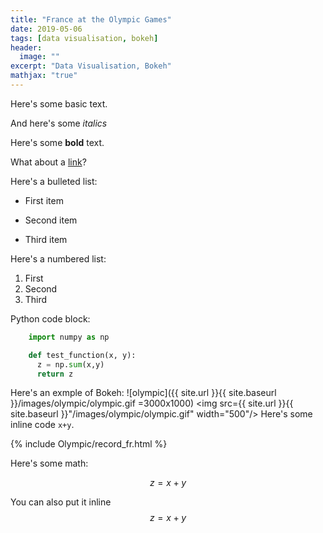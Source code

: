 ```yaml
---
title: "France at the Olympic Games"
date: 2019-05-06
tags: [data visualisation, bokeh]
header:
  image: ""
excerpt: "Data Visualisation, Bokeh"
mathjax: "true"
---
```



Here's some basic text.

And here's some *italics*

Here's some **bold** text.

What about a [link](https://github.com/dataoptimal)?

Here's a bulleted list:
* First item
+ Second item
- Third item

Here's a numbered list:
1. First
2. Second
3. Third

Python code block:
```python
    import numpy as np

    def test_function(x, y):
      z = np.sum(x,y)
      return z
```


Here's an exmple of Bokeh:
![olympic]({{ site.url }}{{ site.baseurl }}/images/olympic/olympic.gif =3000x1000)
<img src={{ site.url }}{{ site.baseurl }}"/images/olympic/olympic.gif"  width="500"/>
Here's some inline code `x+y`.

{% include Olympic/record_fr.html %}

Here's some math:

$$z=x+y$$

You can also put it inline $$z=x+y$$
